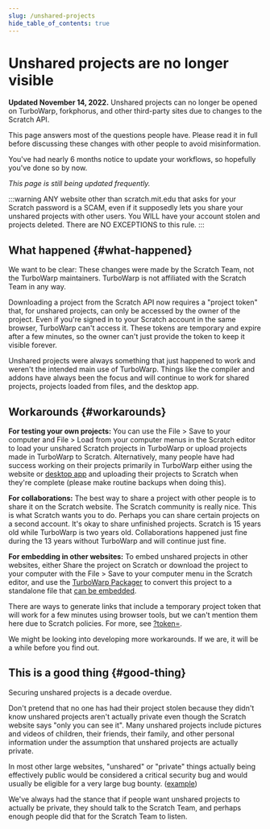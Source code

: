 ```yaml
---
slug: /unshared-projects
hide_table_of_contents: true
---
```


# Unshared projects are no longer visible

**Updated November 14, 2022.** Unshared projects can no longer be opened on TurboWarp, forkphorus, and other third-party sites due to changes to the Scratch API.

This page answers most of the questions people have. Please read it in full before discussing these changes with other people to avoid misinformation.

You've had nearly 6 months notice to update your workflows, so hopefully you've done so by now.

*This page is still being updated frequently.*

:::warning
ANY website other than scratch.mit.edu that asks for your Scratch password is a SCAM, even if it supposedly lets you share your unshared projects with other users. You WILL have your account stolen and projects deleted. There are NO EXCEPTIONS to this rule.
:::

## What happened {#what-happened}

We want to be clear: These changes were made by the Scratch Team, not the TurboWarp maintainers. TurboWarp is not affiliated with the Scratch Team in any way.

Downloading a project from the Scratch API now requires a "project token" that, for unshared projects, can only be accessed by the owner of the project. Even if you're signed in to your Scratch account in the same browser, TurboWarp can't access it. These tokens are temporary and expire after a few minutes, so the owner can't just provide the token to keep it visible forever.

Unshared projects were always something that just happened to work and weren't the intended main use of TurboWarp. Things like the compiler and addons have always been the focus and will continue to work for shared projects, projects loaded from files, and the desktop app.

## Workarounds {#workarounds}

**For testing your own projects:** You can use the File > Save to your computer and File > Load from your computer menus in the Scratch editor to load your unshared Scratch projects in TurboWarp or upload projects made in TurboWarp to Scratch. Alternatively, many people have had success working on their projects primarily in TurboWarp either using the website or [desktop app](https://desktop.turbowarp.org/) and uploading their projects to Scratch when they're complete (please make routine backups when doing this).

**For collaborations:** The best way to share a project with other people is to share it on the Scratch website. The Scratch community is really nice. This is what Scratch wants you to do. Perhaps you can share certain projects on a second account. It's okay to share unfinished projects. Scratch is 15 years old while TurboWarp is two years old. Collaborations happened just fine during the 13 years without TurboWarp and will continue just fine.

**For embedding in other websites:** To embed unshared projects in other websites, either Share the project on Scratch or download the project to your computer with the File > Save to your computer menu in the Scratch editor, and use the [TurboWarp Packager](https://packager.turbowarp.org/) to convert this project to a standalone file that [can be embedded](/packager/embedding).

There are ways to generate links that include a temporary project token that will work for a few minutes using browser tools, but we can't mention them here due to Scratch policies. For more, see [?token=](url-parameters#token).

We might be looking into developing more workarounds. If we are, it will be a while before you find out.

## This is a good thing {#good-thing}

Securing unshared projects is a decade overdue.

Don't pretend that no one has had their project stolen because they didn't know unshared projects aren't actually private even though the Scratch website says "only you can see it". Many unshared projects include pictures and videos of children, their friends, their family, and other personal information under the assumption that unshared projects are actually private.

In most other large websites, "unshared" or "private" things actually being effectively public would be considered a critical security bug and would usually be eligible for a very large bug bounty. ([example](https://bugs.xdavidhu.me/google/2021/01/11/stealing-your-private-videos-one-frame-at-a-time/))

We've always had the stance that if people want unshared projects to actually be private, they should talk to the Scratch Team, and perhaps enough people did that for the Scratch Team to listen.
